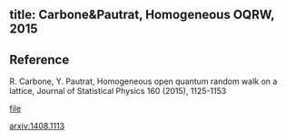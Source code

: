 title: Carbone&Pautrat, Homogeneous OQRW, 2015 
---

## Reference

R. Carbone, Y. Pautrat, Homogeneous open quantum random walk on a lattice, Journal of Statistical Physics 160 (2015), 1125-1153

[file](/static/other/carbone2015homogeneous.pdf)

[arxiv:1408.1113](https://arxiv.org/abs/1408.1113)


